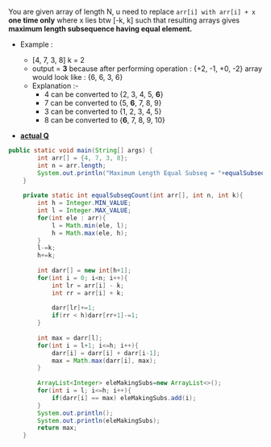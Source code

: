 You are given array of length N, u need to replace ```arr[i] with arr[i] + x``` **one time only** where x lies btw [-k, k] such that resulting arrays gives **maximum length subsequence having equal element.**
- Example : 
    - [4, 7, 3, 8] k = 2 
    - output = **3** because after performing operation : {+2, -1, +0, -2} array would look like : {6, 6, 3, 6}
    - Explanation :- 
        - 4 can be converted to {2, 3, 4, 5, **6**}
        - 7 can be converted to {5, **6**, 7, 8, 9}
        - 3 can be converted to {1, 2, 3, 4, 5}
        - 8 can be converted to {**6**, 7, 8, 9, 10}

- [**actual Q**](https://www.desiqna.in/13650/google-girl-hackathon-coding-questions-solutions-2023-kumar)
```java
public static void main(String[] args) {
        int arr[] = {4, 7, 3, 8};
        int n = arr.length;
        System.out.println("Maximum Length Equal Subseq = "+equalSubseqCount(arr, n, 2));
    }
    
    private static int equalSubseqCount(int arr[], int n, int k){
        int h = Integer.MIN_VALUE;
        int l = Integer.MAX_VALUE;
        for(int ele : arr){
            l = Math.min(ele, l);
            h = Math.max(ele, h);
        }
        l-=k;
        h+=k;
        
        int darr[] = new int[h+1];
        for(int i = 0; i<n; i++){
            int lr = arr[i] - k;
            int rr = arr[i] + k;
            
            darr[lr]+=1;
            if(rr < h)darr[rr+1]-=1;
        }
        
        int max = darr[l];
        for(int i = l+1; i<=h; i++){
            darr[i] = darr[i] + darr[i-1];
            max = Math.max(darr[i], max);
        }
        
        ArrayList<Integer> eleMakingSubs=new ArrayList<>();
        for(int i = l; i<=h; i++){
            if(darr[i] == max) eleMakingSubs.add(i);
        }
        System.out.println();
        System.out.println(eleMakingSubs);
        return max;
    }
```